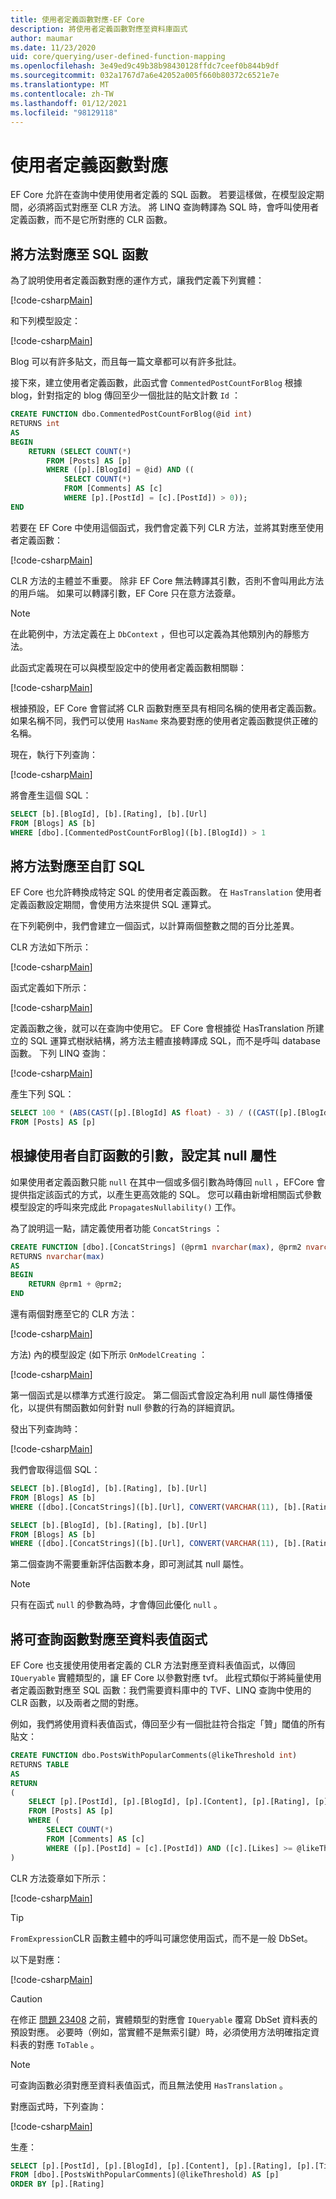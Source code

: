 ```yaml
---
title: 使用者定義函數對應-EF Core
description: 將使用者定義函數對應至資料庫函式
author: maumar
ms.date: 11/23/2020
uid: core/querying/user-defined-function-mapping
ms.openlocfilehash: 3e49ed9c49b38b98430128ffdc7ceef0b844b9df
ms.sourcegitcommit: 032a1767d7a6e42052a005f660b80372c6521e7e
ms.translationtype: MT
ms.contentlocale: zh-TW
ms.lasthandoff: 01/12/2021
ms.locfileid: "98129118"
---
```

# <a name="user-defined-function-mapping"></a>使用者定義函數對應

EF Core 允許在查詢中使用使用者定義的 SQL 函數。 若要這樣做，在模型設定期間，必須將函式對應至 CLR 方法。 將 LINQ 查詢轉譯為 SQL 時，會呼叫使用者定義函數，而不是它所對應的 CLR 函數。

## <a name="mapping-a-method-to-a-sql-function"></a>將方法對應至 SQL 函數

為了說明使用者定義函數對應的運作方式，讓我們定義下列實體：

[!code-csharp[Main](../../../samples/core/Querying/UserDefinedFunctionMapping/Model.cs#Entities)]

和下列模型設定：

[!code-csharp[Main](../../../samples/core/Querying/UserDefinedFunctionMapping/Model.cs#EntityConfiguration)]

Blog 可以有許多貼文，而且每一篇文章都可以有許多批註。

接下來，建立使用者定義函數，此函式會 `CommentedPostCountForBlog` 根據 blog，針對指定的 blog 傳回至少一個批註的貼文計數 `Id` ：

```sql
CREATE FUNCTION dbo.CommentedPostCountForBlog(@id int)
RETURNS int
AS
BEGIN
    RETURN (SELECT COUNT(*)
        FROM [Posts] AS [p]
        WHERE ([p].[BlogId] = @id) AND ((
            SELECT COUNT(*)
            FROM [Comments] AS [c]
            WHERE [p].[PostId] = [c].[PostId]) > 0));
END
```

若要在 EF Core 中使用這個函式，我們會定義下列 CLR 方法，並將其對應至使用者定義函數：

[!code-csharp[Main](../../../samples/core/Querying/UserDefinedFunctionMapping/Model.cs#BasicFunctionDefinition)]

CLR 方法的主體並不重要。 除非 EF Core 無法轉譯其引數，否則不會叫用此方法的用戶端。 如果可以轉譯引數，EF Core 只在意方法簽章。

> [!NOTE]
> 在此範例中，方法定義在上 `DbContext` ，但也可以定義為其他類別內的靜態方法。

此函式定義現在可以與模型設定中的使用者定義函數相關聯：

[!code-csharp[Main](../../../samples/core/Querying/UserDefinedFunctionMapping/Model.cs#BasicFunctionConfiguration)]

根據預設，EF Core 會嘗試將 CLR 函數對應至具有相同名稱的使用者定義函數。 如果名稱不同，我們可以使用 `HasName` 來為要對應的使用者定義函數提供正確的名稱。

現在，執行下列查詢：

[!code-csharp[Main](../../../samples/core/Querying/UserDefinedFunctionMapping/Program.cs#BasicQuery)]

將會產生這個 SQL：

```sql
SELECT [b].[BlogId], [b].[Rating], [b].[Url]
FROM [Blogs] AS [b]
WHERE [dbo].[CommentedPostCountForBlog]([b].[BlogId]) > 1
```

## <a name="mapping-a-method-to-a-custom-sql"></a>將方法對應至自訂 SQL

EF Core 也允許轉換成特定 SQL 的使用者定義函數。 在 `HasTranslation` 使用者定義函數設定期間，會使用方法來提供 SQL 運算式。

在下列範例中，我們會建立一個函式，以計算兩個整數之間的百分比差異。

CLR 方法如下所示：

[!code-csharp[Main](../../../samples/core/Querying/UserDefinedFunctionMapping/Model.cs#HasTranslationFunctionDefinition)]

函式定義如下所示：

[!code-csharp[Main](../../../samples/core/Querying/UserDefinedFunctionMapping/Model.cs#HasTranslationFunctionConfiguration)]

定義函數之後，就可以在查詢中使用它。 EF Core 會根據從 HasTranslation 所建立的 SQL 運算式樹狀結構，將方法主體直接轉譯成 SQL，而不是呼叫 database 函數。 下列 LINQ 查詢：

[!code-csharp[Main](../../../samples/core/Querying/UserDefinedFunctionMapping/Program.cs#HasTranslationQuery)]

產生下列 SQL：

```sql
SELECT 100 * (ABS(CAST([p].[BlogId] AS float) - 3) / ((CAST([p].[BlogId] AS float) + 3) / 2))
FROM [Posts] AS [p]
```

## <a name="configuring-nullability-of-user-defined-function-based-on-its-arguments"></a>根據使用者自訂函數的引數，設定其 null 屬性

如果使用者定義函數只能 `null` 在其中一個或多個引數為時傳回 `null` ，EFCore 會提供指定該函式的方式，以產生更高效能的 SQL。 您可以藉由新增相關函式參數模型設定的呼叫來完成此 `PropagatesNullability()` 工作。

為了說明這一點，請定義使用者功能 `ConcatStrings` ：

```sql
CREATE FUNCTION [dbo].[ConcatStrings] (@prm1 nvarchar(max), @prm2 nvarchar(max))
RETURNS nvarchar(max)
AS
BEGIN
    RETURN @prm1 + @prm2;
END
```

還有兩個對應至它的 CLR 方法：

[!code-csharp[Main](../../../samples/core/Querying/UserDefinedFunctionMapping/Model.cs#NullabilityPropagationFunctionDefinition)]

方法) 內的模型設定 (如下所示 `OnModelCreating` ：

[!code-csharp[Main](../../../samples/core/Querying/UserDefinedFunctionMapping/Model.cs#NullabilityPropagationModelConfiguration)]

第一個函式是以標準方式進行設定。 第二個函式會設定為利用 null 屬性傳播優化，以提供有關函數如何針對 null 參數的行為的詳細資訊。

發出下列查詢時：

[!code-csharp[Main](../../../samples/core/Querying/UserDefinedFunctionMapping/Program.cs#NullabilityPropagationExamples)]

我們會取得這個 SQL：

```sql
SELECT [b].[BlogId], [b].[Rating], [b].[Url]
FROM [Blogs] AS [b]
WHERE ([dbo].[ConcatStrings]([b].[Url], CONVERT(VARCHAR(11), [b].[Rating])) <> N'Lorem ipsum...') OR [dbo].[ConcatStrings]([b].[Url], CONVERT(VARCHAR(11), [b].[Rating])) IS NULL

SELECT [b].[BlogId], [b].[Rating], [b].[Url]
FROM [Blogs] AS [b]
WHERE ([dbo].[ConcatStrings]([b].[Url], CONVERT(VARCHAR(11), [b].[Rating])) <> N'Lorem ipsum...') OR ([b].[Url] IS NULL OR [b].[Rating] IS NULL)
```

第二個查詢不需要重新評估函數本身，即可測試其 null 屬性。

> [!NOTE]
> 只有在函式 `null` 的參數為時，才會傳回此優化 `null` 。

## <a name="mapping-a-queryable-function-to-a-table-valued-function"></a>將可查詢函數對應至資料表值函式

EF Core 也支援使用使用者定義的 CLR 方法對應至資料表值函式，以傳回 `IQueryable` 實體類型的，讓 EF Core 以參數對應 tvf。 此程式類似于將純量使用者定義函數對應至 SQL 函數：我們需要資料庫中的 TVF、LINQ 查詢中使用的 CLR 函數，以及兩者之間的對應。

例如，我們將使用資料表值函式，傳回至少有一個批註符合指定「贊」閾值的所有貼文：

```sql
CREATE FUNCTION dbo.PostsWithPopularComments(@likeThreshold int)
RETURNS TABLE
AS
RETURN
(
    SELECT [p].[PostId], [p].[BlogId], [p].[Content], [p].[Rating], [p].[Title]
    FROM [Posts] AS [p]
    WHERE (
        SELECT COUNT(*)
        FROM [Comments] AS [c]
        WHERE ([p].[PostId] = [c].[PostId]) AND ([c].[Likes] >= @likeThreshold)) > 0
)
```

CLR 方法簽章如下所示：

[!code-csharp[Main](../../../samples/core/Querying/UserDefinedFunctionMapping/Model.cs#QueryableFunctionDefinition)]

> [!TIP]
> `FromExpression`CLR 函數主體中的呼叫可讓您使用函式，而不是一般 DbSet。

以下是對應：

[!code-csharp[Main](../../../samples/core/Querying/UserDefinedFunctionMapping/Model.cs#QueryableFunctionConfigurationHasDbFunction)]

> [!CAUTION]
> 在修正 [問題 23408](https://github.com/dotnet/efcore/issues/23408) 之前，實體類型的對應會 `IQueryable` 覆寫 DbSet 資料表的預設對應。 必要時（例如，當實體不是無索引鍵）時，必須使用方法明確指定資料表的對應 `ToTable` 。

> [!NOTE]
> 可查詢函數必須對應至資料表值函式，而且無法使用 `HasTranslation` 。

對應函式時，下列查詢：

[!code-csharp[Main](../../../samples/core/Querying/UserDefinedFunctionMapping/Program.cs#TableValuedFunctionQuery)]

生產：

```sql
SELECT [p].[PostId], [p].[BlogId], [p].[Content], [p].[Rating], [p].[Title]
FROM [dbo].[PostsWithPopularComments](@likeThreshold) AS [p]
ORDER BY [p].[Rating]
```
